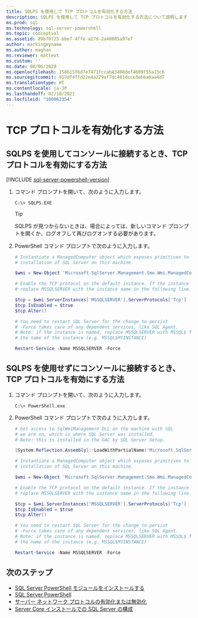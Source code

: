 ```yaml
---
title: SQLPS を使用して TCP プロトコルを有効化する方法
description: SQLPS を使用して TCP プロトコルを有効化する方法について説明します
ms.prod: sql
ms.technology: sql-server-powershell
ms.topic: conceptual
ms.assetid: 89b70725-bbe7-4ffe-a27d-2a40005a97e7
author: markingmyname
ms.author: maghan
ms.reviewer: matteot
ms.custom: ''
ms.date: 08/06/2020
ms.openlocfilehash: 158b15f6d7e7471fccab43400def4609f55a13c6
ms.sourcegitcommit: 917df4ffd22e4a229af7dc481dcce3ebba0aa4d7
ms.translationtype: HT
ms.contentlocale: ja-JP
ms.lasthandoff: 02/10/2021
ms.locfileid: "100062354"
---
```

# <a name="how-to-enable-the-tcp-protocol"></a>TCP プロトコルを有効化する方法

## <a name="how-to-enable-the-tcp-protocol-when-connected-to-the-console-with-sqlps"></a>SQLPS を使用してコンソールに接続するとき、TCP プロトコルを有効にする方法

[!INCLUDE [sql-server-powershell-version](../includes/sql-server-powershell-version.md)]

1. コマンド プロンプトを開いて、次のように入力します。

    ```console
    C:\> SQLPS.EXE
    ```

    > [!TIP]
    > SQLPS が見つからないときは、場合によっては、新しいコマンド プロンプトを開くか、ログオフして再びログオンする必要があります。

2. PowerShell コマンド プロンプトで次のように入力します。

    ```powershell
    # Instantiate a ManagedComputer object which exposes primitives to control the
    # installation of SQL Server on this machine.

    $wmi = New-Object 'Microsoft.SqlServer.Management.Smo.Wmi.ManagedComputer' localhost

    # Enable the TCP protocol on the default instance. If the instance is named, 
    # replace MSSQLSERVER with the instance name in the following line.

    $tcp = $wmi.ServerInstances['MSSQLSERVER'].ServerProtocols['Tcp']
    $tcp.IsEnabled = $true  
    $tcp.Alter()  

    # You need to restart SQL Server for the change to persist
    # -Force takes care of any dependent services, like SQL Agent.
    # Note: if the instance is named, replace MSSQLSERVER with MSSQL$ followed by
    # the name of the instance (e.g. MSSQL$MYINSTANCE)

    Restart-Service -Name MSSQLSERVER -Force
    ```

## <a name="how-to-enable-the-tcp-protocol-when-connected-to-the-console-not-using-sqlps"></a>SQLPS を使用せずにコンソールに接続するとき、TCP プロトコルを有効にする方法

1. コマンド プロンプトを開いて、次のように入力します。

    ```console
    C:\> PowerShell.exe
    ```

2. PowerShell コマンド プロンプトで次のように入力します。

    ```powershell
    # Get access to SqlWmiManagement DLL on the machine with SQL
    # we are on, which is where SQL Server was installed.
    # Note: this is installed in the GAC by SQL Server Setup.

    [System.Reflection.Assembly]::LoadWithPartialName('Microsoft.SqlServer.SqlWmiManagement')

    # Instantiate a ManagedComputer object which exposes primitives to control the
    # installation of SQL Server on this machine.

    $wmi = New-Object 'Microsoft.SqlServer.Management.Smo.Wmi.ManagedComputer' localhost

    # Enable the TCP protocol on the default instance. If the instance is named, 
    # replace MSSQLSERVER with the instance name in the following line.

    $tcp = $wmi.ServerInstances['MSSQLSERVER'].ServerProtocols['Tcp']
    $tcp.IsEnabled = $true  
    $tcp.Alter()  

    # You need to restart SQL Server for the change to persist
    # -Force takes care of any dependent services, like SQL Agent.
    # Note: if the instance is named, replace MSSQLSERVER with MSSQL$ followed by
    # the name of the instance (e.g. MSSQL$MYINSTANCE)

    Restart-Service -Name MSSQLSERVER -Force
    ```

## <a name="next-steps"></a>次のステップ

- [SQL Server PowerShell モジュールをインストールする](download-sql-server-ps-module.md)
- [SQL Server PowerShell](sql-server-powershell.md)
- [サーバー ネットワーク プロトコルの有効化または無効化](../database-engine/configure-windows/enable-or-disable-a-server-network-protocol.md)
- [Server Core インストールでの SQL Server の構成](../database-engine/install-windows/configure-sql-server-on-a-server-core-installation.md)
